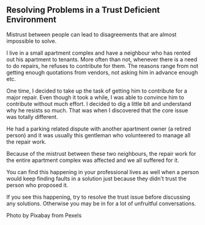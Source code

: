 ## Resolving Problems in a Trust Deficient Environment

Mistrust between people can lead to disagreements that are almost impossible to solve.

I live in a small apartment complex and have a neighbour who has rented out his apartment to tenants. More often than not, whenever there is a need to do repairs, he refuses to contribute for them. The reasons range from not getting enough quotations from vendors, not asking him in advance enough etc.

One time, I decided to take up the task of getting him to contribute for a major repair. Even though it took a while, I was able to convince him to contribute without much effort. I decided to dig a little bit and understand why he resists so much. That was when I discovered that the core issue was totally different.

He had a parking related dispute with another apartment owner (a retired person) and it was usually this gentleman who volunteered to manage all the repair work.

Because of the mistrust between these two neighbours, the repair work for the entire apartment complex was affected and we all suffered for it.

You can find this happening in your professional lives as well when a person would keep finding faults in a solution just because they didn't trust the person who proposed it.

If you see this happening, try to resolve the trust issue before discussing any solutions. Otherwise you may be in for a lot of unfruitful conversations.

Photo by Pixabay from Pexels

